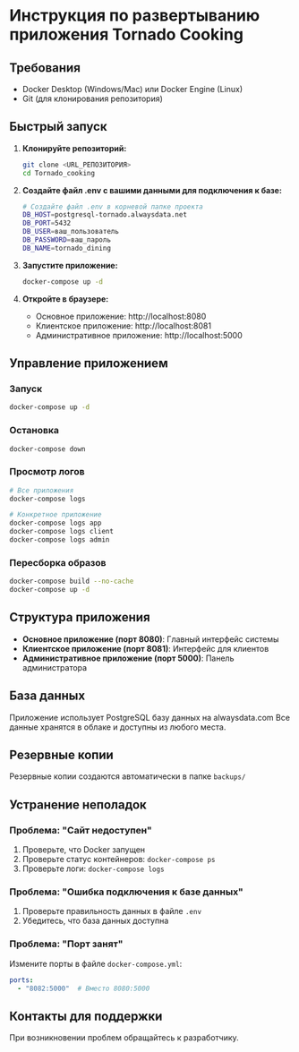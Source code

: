# Инструкция по развертыванию приложения Tornado Cooking

## Требования

- Docker Desktop (Windows/Mac) или Docker Engine (Linux)
- Git (для клонирования репозитория)

## Быстрый запуск

1. **Клонируйте репозиторий:**
   ```bash
   git clone <URL_РЕПОЗИТОРИЯ>
   cd Tornado_cooking
   ```

2. **Создайте файл .env с вашими данными для подключения к базе:**
   ```bash
   # Создайте файл .env в корневой папке проекта
   DB_HOST=postgresql-tornado.alwaysdata.net
   DB_PORT=5432
   DB_USER=ваш_пользователь
   DB_PASSWORD=ваш_пароль
   DB_NAME=tornado_dining
   ```

3. **Запустите приложение:**
   ```bash
   docker-compose up -d
   ```

4. **Откройте в браузере:**
   - Основное приложение: http://localhost:8080
   - Клиентское приложение: http://localhost:8081
   - Административное приложение: http://localhost:5000

## Управление приложением

### Запуск
```bash
docker-compose up -d
```

### Остановка
```bash
docker-compose down
```

### Просмотр логов
```bash
# Все приложения
docker-compose logs

# Конкретное приложение
docker-compose logs app
docker-compose logs client
docker-compose logs admin
```

### Пересборка образов
```bash
docker-compose build --no-cache
docker-compose up -d
```

## Структура приложения

- **Основное приложение (порт 8080)**: Главный интерфейс системы
- **Клиентское приложение (порт 8081)**: Интерфейс для клиентов
- **Административное приложение (порт 5000)**: Панель администратора

## База данных

Приложение использует PostgreSQL базу данных на alwaysdata.com
Все данные хранятся в облаке и доступны из любого места.

## Резервные копии

Резервные копии создаются автоматически в папке `backups/`

## Устранение неполадок

### Проблема: "Сайт недоступен"
1. Проверьте, что Docker запущен
2. Проверьте статус контейнеров: `docker-compose ps`
3. Проверьте логи: `docker-compose logs`

### Проблема: "Ошибка подключения к базе данных"
1. Проверьте правильность данных в файле `.env`
2. Убедитесь, что база данных доступна

### Проблема: "Порт занят"
Измените порты в файле `docker-compose.yml`:
```yaml
ports:
  - "8082:5000"  # Вместо 8080:5000
```

## Контакты для поддержки

При возникновении проблем обращайтесь к разработчику.

